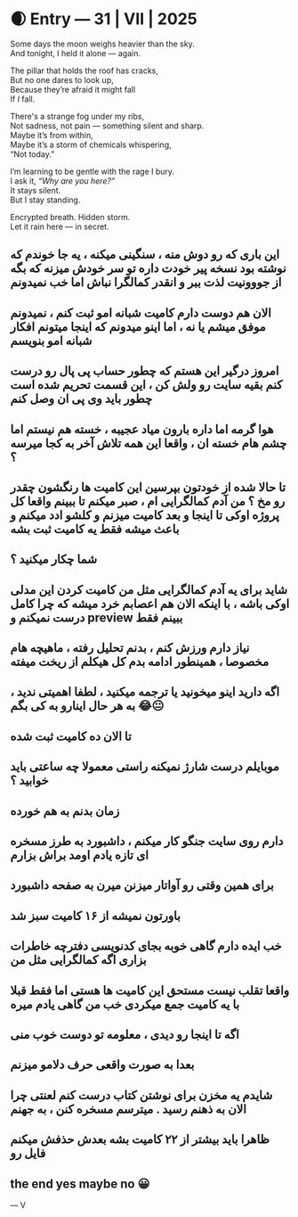 # 🌒 Entry — 31 | VII | 2025

Some days the moon weighs heavier than the sky.  
And tonight, I held it alone — again.

The pillar that holds the roof has cracks,  
But no one dares to look up,  
Because they’re afraid it might fall  
If *I* fall.

There's a strange fog under my ribs,  
Not sadness, not pain — something silent and sharp.  
Maybe it’s from within,  
Maybe it’s a storm of chemicals whispering,  
“Not today.”

I’m learning to be gentle with the rage I bury.  
I ask it, *“Why are you here?”*  
It stays silent.  
But I stay standing.

Encrypted breath. Hidden storm.  
Let it rain here — in secret.

این باری که رو دوش منه ، سنگینی میکنه ، یه جا خوندم که نوشته بود نسخه پیر خودت داره تو سر خودش میزنه که بگه از جووونیت لذت ببر و انقدر کمالگرا نباش اما خب نمیدونم
---
الان هم دوست دارم کامیت شبانه امو ثبت کنم ، نمیدونم موفق میشم یا نه ، اما اینو میدونم که اینجا میتونم افکار شبانه امو بنویسم 
---
امروز درگیر این هستم که چطور حساب پی پال رو درست کنم بقیه سایت رو ولش کن ، این قسمت تحریم شده است چطور باید وی پی ان وصل کنم 
---
هوا گرمه اما داره بارون میاد عجیبه ، خسته هم نیستم اما چشم هام خسته ان ، واقعا این همه تلاش آخر به کجا میرسه ؟ 
---
تا حالا شده از خودتون بپرسین این کامیت ها رنگشون چقدر رو مخ ؟ من آدم کمالگرایی ام ، صبر میکنم تا ببینم واقعا کل پروژه اوکی تا اینجا و بعد کامیت میزنم و کلشو ادد میکنم و باعث میشه فقط یه کامیت ثبت بشه
---
شما چکار میکنید ؟
---
شاید برای یه آدم کمالگرایی مثل من کامیت کردن این مدلی اوکی باشه ، با اینکه الان هم اعصابم خرد میشه که چرا کامل درست نمیکنم و preview ببینم فقط 
---
نیاز دارم ورزش کنم ، بدنم تحلیل رفته ، ماهیچه هام مخصوصا ، همینطور ادامه بدم کل هیکلم از ریخت میفته 
---
اگه دارید اینو میخونید یا ترجمه میکنید ، لطفا اهمیتی ندید ، به هر حال اینارو به کی بگم 😂😐
---
تا الان ده کامیت ثبت شده
---
موبایلم درست شارژ نمیکنه راستی معمولا چه ساعتی باید خوابید ؟ 
---
زمان بدنم به هم خورده 
---
دارم روی سایت جنگو کار میکنم ، داشبورد به طرز مسخره ای تازه یادم اومد براش بزارم 
---
برای همین وقتی رو آواتار میزنن میرن به صفحه داشبورد
---
باورتون نمیشه از ۱۶ کامیت سبز شد 
---
خب ایده دارم گاهی خوبه بجای کدنویسی دفترچه خاطرات بزاری اگه کمالگرایی مثل من 
---
واقعا تقلب نیست مستحق این کامیت ها هستی اما فقط قبلا با یه کامیت جمع میکردی خب من گاهی یادم میره
---
اگه تا اینجا رو دیدی ، معلومه تو دوست خوب منی
---
بعدا به صورت واقعی حرف دلامو میزنم 
---
شایدم یه مخزن برای نوشتن کتاب درست کنم لعنتی چرا الان به ذهنم رسید . میترسم مسخره کنن ، به جهنم 
---
ظاهرا باید بیشتر از ۲۲ کامیت بشه بعدش حذفش میکنم فایل رو 
---

the end yes maybe no 😀 
---

— V
